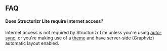 ## FAQ

#### Does Structurizr Lite require Internet access?

Internet access is not required by Structurizr Lite unless you're using [auto-sync](04-usage.md#auto-sync),
or you're making use of a [theme](https://structurizr.com/help/themes) and have server-side (Graphviz) automatic layout enabled.
